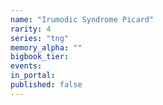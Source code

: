 ```yaml
---
name: "Irumodic Syndrome Picard"
rarity: 4
series: "tng"
memory_alpha: ""
bigbook_tier:
events:
in_portal:
published: false
---
```

